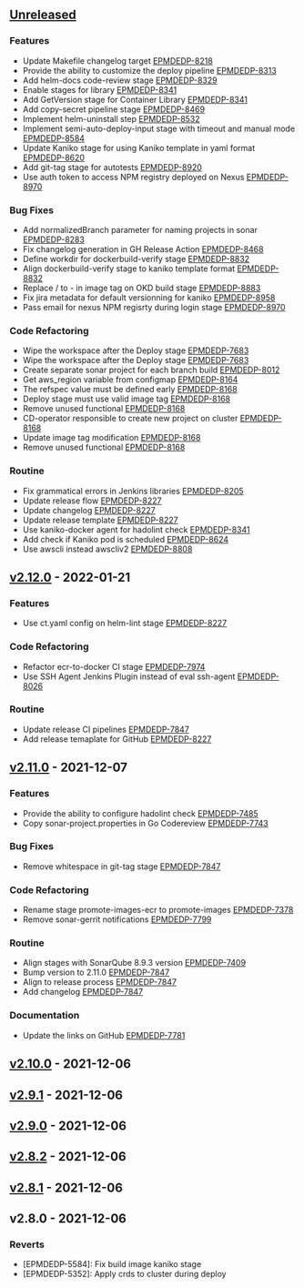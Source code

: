 <a name="unreleased"></a>
## [Unreleased]

### Features

- Update Makefile changelog target [EPMDEDP-8218](https://jiraeu.epam.com/browse/EPMDEDP-8218)
- Provide the ability to customize the deploy pipeline [EPMDEDP-8313](https://jiraeu.epam.com/browse/EPMDEDP-8313)
- Add helm-docs code-review stage [EPMDEDP-8329](https://jiraeu.epam.com/browse/EPMDEDP-8329)
- Enable stages for library [EPMDEDP-8341](https://jiraeu.epam.com/browse/EPMDEDP-8341)
- Add GetVersion stage for Container Library [EPMDEDP-8341](https://jiraeu.epam.com/browse/EPMDEDP-8341)
- Add copy-secret pipeline stage [EPMDEDP-8469](https://jiraeu.epam.com/browse/EPMDEDP-8469)
- Implement helm-uninstall step [EPMDEDP-8532](https://jiraeu.epam.com/browse/EPMDEDP-8532)
- Implement semi-auto-deploy-input stage with timeout and manual mode [EPMDEDP-8584](https://jiraeu.epam.com/browse/EPMDEDP-8584)
- Update Kaniko stage for using Kaniko template in yaml format [EPMDEDP-8620](https://jiraeu.epam.com/browse/EPMDEDP-8620)
- Add git-tag stage for autotests [EPMDEDP-8920](https://jiraeu.epam.com/browse/EPMDEDP-8920)
- Use auth token to access NPM registry deployed on Nexus [EPMDEDP-8970](https://jiraeu.epam.com/browse/EPMDEDP-8970)

### Bug Fixes

- Add normalizedBranch parameter for naming projects in sonar [EPMDEDP-8283](https://jiraeu.epam.com/browse/EPMDEDP-8283)
- Fix changelog generation in GH Release Action [EPMDEDP-8468](https://jiraeu.epam.com/browse/EPMDEDP-8468)
- Define workdir for dockerbuild-verify stage [EPMDEDP-8832](https://jiraeu.epam.com/browse/EPMDEDP-8832)
- Align dockerbuild-verify stage to kaniko template format [EPMDEDP-8832](https://jiraeu.epam.com/browse/EPMDEDP-8832)
- Replace / to - in image tag on OKD build stage [EPMDEDP-8883](https://jiraeu.epam.com/browse/EPMDEDP-8883)
- Fix jira metadata for default versionning for kaniko [EPMDEDP-8958](https://jiraeu.epam.com/browse/EPMDEDP-8958)
- Pass email for nexus NPM regisrty during login stage [EPMDEDP-8970](https://jiraeu.epam.com/browse/EPMDEDP-8970)

### Code Refactoring

- Wipe the workspace after the Deploy stage [EPMDEDP-7683](https://jiraeu.epam.com/browse/EPMDEDP-7683)
- Wipe the workspace after the Deploy stage [EPMDEDP-7683](https://jiraeu.epam.com/browse/EPMDEDP-7683)
- Create separate sonar project for each branch build [EPMDEDP-8012](https://jiraeu.epam.com/browse/EPMDEDP-8012)
- Get aws_region variable from configmap [EPMDEDP-8164](https://jiraeu.epam.com/browse/EPMDEDP-8164)
- The refspec value must be defined early [EPMDEDP-8168](https://jiraeu.epam.com/browse/EPMDEDP-8168)
- Deploy stage must use valid image tag [EPMDEDP-8168](https://jiraeu.epam.com/browse/EPMDEDP-8168)
- Remove unused functional [EPMDEDP-8168](https://jiraeu.epam.com/browse/EPMDEDP-8168)
- CD-operator responsible to create new project on cluster [EPMDEDP-8168](https://jiraeu.epam.com/browse/EPMDEDP-8168)
- Update image tag modification [EPMDEDP-8168](https://jiraeu.epam.com/browse/EPMDEDP-8168)
- Remove unused functional [EPMDEDP-8168](https://jiraeu.epam.com/browse/EPMDEDP-8168)

### Routine

- Fix grammatical errors in Jenkins libraries [EPMDEDP-8205](https://jiraeu.epam.com/browse/EPMDEDP-8205)
- Update release flow [EPMDEDP-8227](https://jiraeu.epam.com/browse/EPMDEDP-8227)
- Update changelog [EPMDEDP-8227](https://jiraeu.epam.com/browse/EPMDEDP-8227)
- Update release template [EPMDEDP-8227](https://jiraeu.epam.com/browse/EPMDEDP-8227)
- Use kaniko-docker agent for hadolint check [EPMDEDP-8341](https://jiraeu.epam.com/browse/EPMDEDP-8341)
- Add check if Kaniko pod is scheduled [EPMDEDP-8624](https://jiraeu.epam.com/browse/EPMDEDP-8624)
- Use awscli instead awscliv2 [EPMDEDP-8808](https://jiraeu.epam.com/browse/EPMDEDP-8808)


<a name="v2.12.0"></a>
## [v2.12.0] - 2022-01-21
### Features

- Use ct.yaml config on helm-lint stage [EPMDEDP-8227](https://jiraeu.epam.com/browse/EPMDEDP-8227)

### Code Refactoring

- Refactor ecr-to-docker CI stage [EPMDEDP-7974](https://jiraeu.epam.com/browse/EPMDEDP-7974)
- Use SSH Agent Jenkins Plugin instead of eval ssh-agent [EPMDEDP-8026](https://jiraeu.epam.com/browse/EPMDEDP-8026)

### Routine

- Update release CI pipelines [EPMDEDP-7847](https://jiraeu.epam.com/browse/EPMDEDP-7847)
- Add release temaplate for GitHub [EPMDEDP-8227](https://jiraeu.epam.com/browse/EPMDEDP-8227)


<a name="v2.11.0"></a>
## [v2.11.0] - 2021-12-07
### Features

- Provide the ability to configure hadolint check [EPMDEDP-7485](https://jiraeu.epam.com/browse/EPMDEDP-7485)
- Copy sonar-project.properties in Go Codereview [EPMDEDP-7743](https://jiraeu.epam.com/browse/EPMDEDP-7743)

### Bug Fixes

- Remove whitespace in git-tag stage [EPMDEDP-7847](https://jiraeu.epam.com/browse/EPMDEDP-7847)

### Code Refactoring

- Rename stage promote-images-ecr to promote-images [EPMDEDP-7378](https://jiraeu.epam.com/browse/EPMDEDP-7378)
- Remove sonar-gerrit notifications [EPMDEDP-7799](https://jiraeu.epam.com/browse/EPMDEDP-7799)

### Routine

- Align stages with SonarQube 8.9.3 version [EPMDEDP-7409](https://jiraeu.epam.com/browse/EPMDEDP-7409)
- Bump version to 2.11.0 [EPMDEDP-7847](https://jiraeu.epam.com/browse/EPMDEDP-7847)
- Align to release process [EPMDEDP-7847](https://jiraeu.epam.com/browse/EPMDEDP-7847)
- Add changelog [EPMDEDP-7847](https://jiraeu.epam.com/browse/EPMDEDP-7847)

### Documentation

- Update the links on GitHub [EPMDEDP-7781](https://jiraeu.epam.com/browse/EPMDEDP-7781)


<a name="v2.10.0"></a>
## [v2.10.0] - 2021-12-06

<a name="v2.9.1"></a>
## [v2.9.1] - 2021-12-06

<a name="v2.9.0"></a>
## [v2.9.0] - 2021-12-06

<a name="v2.8.2"></a>
## [v2.8.2] - 2021-12-06

<a name="v2.8.1"></a>
## [v2.8.1] - 2021-12-06

<a name="v2.8.0"></a>
## v2.8.0 - 2021-12-06
### Reverts

- [EPMDEDP-5584]: Fix build image kaniko stage
- [EPMDEDP-5352]: Apply crds to cluster during deploy


[Unreleased]: https://github.com/epam/edp-library-stages/compare/v2.12.0...HEAD
[v2.12.0]: https://github.com/epam/edp-library-stages/compare/v2.11.0...v2.12.0
[v2.11.0]: https://github.com/epam/edp-library-stages/compare/v2.10.0...v2.11.0
[v2.10.0]: https://github.com/epam/edp-library-stages/compare/v2.9.1...v2.10.0
[v2.9.1]: https://github.com/epam/edp-library-stages/compare/v2.9.0...v2.9.1
[v2.9.0]: https://github.com/epam/edp-library-stages/compare/v2.8.2...v2.9.0
[v2.8.2]: https://github.com/epam/edp-library-stages/compare/v2.8.1...v2.8.2
[v2.8.1]: https://github.com/epam/edp-library-stages/compare/v2.8.0...v2.8.1
